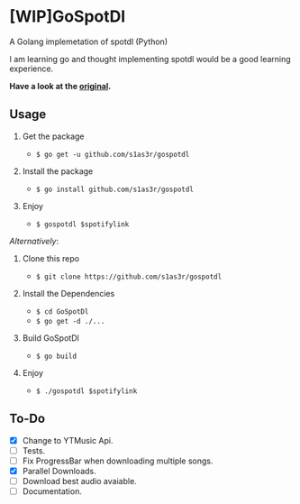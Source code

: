 # [WIP]GoSpotDl
A Golang implemetation of spotdl (Python) 

I am learning go and thought implementing spotdl would be a good learning experience.

**Have a look at the [original](https://github.com/spotdl/spotify-downloader).**

## Usage
1. Get the package
    - `$ go get -u github.com/s1as3r/gospotdl`

2. Install the package
    - `$ go install github.com/s1as3r/gospotdl`

3. Enjoy  
    - `$ gospotdl $spotifylink` 

*Alternatively*:

1. Clone this repo
    - `$ git clone https://github.com/s1as3r/gospotdl`

2. Install the Dependencies
    - `$ cd GoSpotDl`
    - `$ go get -d ./...`

3. Build GoSpotDl
    - `$ go build`

4. Enjoy
    - `$ ./gospotdl $spotifylink`

## To-Do
- [x] Change to YTMusic Api.
- [ ] Tests.
- [ ] Fix ProgressBar when downloading multiple songs.
- [x] Parallel Downloads.
- [ ] Download best audio avaiable.
- [ ] Documentation.
